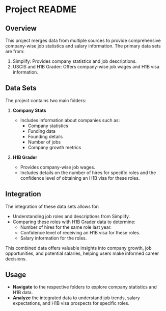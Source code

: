 # Project README

## Overview

This project merges data from multiple sources to provide comprehensive company-wise job statistics and salary information. The primary data sets are from:

1. Simplify: Provides company statistics and job descriptions.
2. USCIS and H1B Grader: Offers company-wise job wages and H1B visa information.

## Data Sets

The project contains two main folders:

1. **Company Stats**
   - Includes information about companies such as:
     - Company statistics
     - Funding data
     - Founding details
     - Number of jobs
     - Company growth metrics

2. **H1B Grader**
   - Provides company-wise job wages.
   - Includes details on the number of hires for specific roles and the confidence level of obtaining an H1B visa for these roles.

## Integration

The integration of these data sets allows for:
- Understanding job roles and descriptions from Simplify.
- Comparing these roles with H1B Grader data to determine:
  - Number of hires for the same role last year.
  - Confidence level of receiving an H1B visa for these roles.
  - Salary information for the roles.

This combined data offers valuable insights into company growth, job opportunities, and potential salaries, helping users make informed career decisions.

## Usage

- **Navigate** to the respective folders to explore company statistics and H1B data.
- **Analyze** the integrated data to understand job trends, salary expectations, and H1B visa prospects for specific roles.
